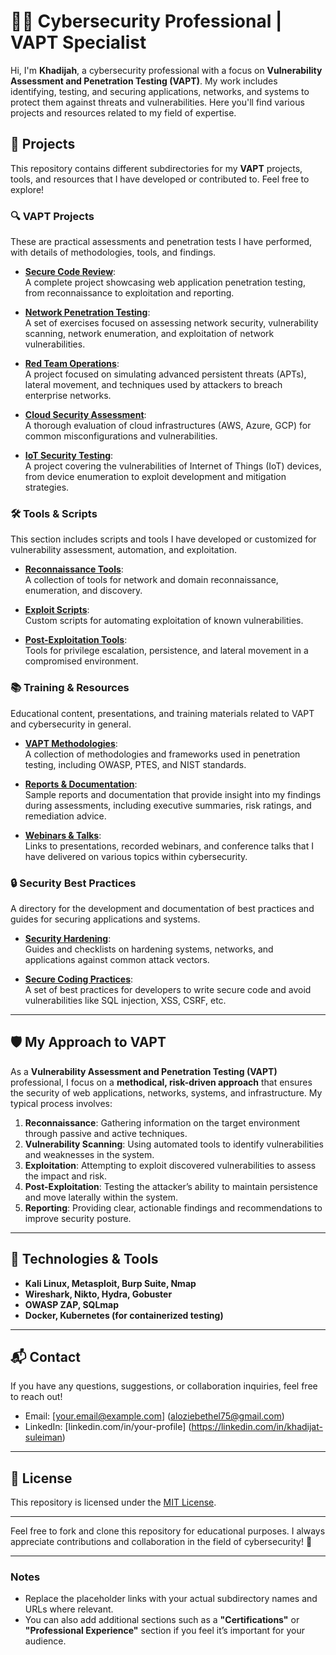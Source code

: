 # 👨‍💻 **Cybersecurity Professional | VAPT Specialist** 

Hi, I'm **Khadijah**, a cybersecurity professional with a focus on **Vulnerability Assessment and Penetration Testing (VAPT)**. My work includes identifying, testing, and securing applications, networks, and systems to protect them against threats and vulnerabilities. Here you'll find various projects and resources related to my field of expertise.

## 📂 **Projects**

This repository contains different subdirectories for my **VAPT** projects, tools, and resources that I have developed or contributed to. Feel free to explore!

### 🔍 **VAPT Projects**  
These are practical assessments and penetration tests I have performed, with details of methodologies, tools, and findings.  

- **[Secure Code Review](https://github.com/cyberdeejah/Secure-Code-Review/blob/main/README.md)**:  
  A complete project showcasing web application penetration testing, from reconnaissance to exploitation and reporting.

- **[Network Penetration Testing](./network-vapt)**:  
  A set of exercises focused on assessing network security, vulnerability scanning, network enumeration, and exploitation of network vulnerabilities.

- **[Red Team Operations](./red-team)**:  
  A project focused on simulating advanced persistent threats (APTs), lateral movement, and techniques used by attackers to breach enterprise networks.

- **[Cloud Security Assessment](./cloud-security)**:  
  A thorough evaluation of cloud infrastructures (AWS, Azure, GCP) for common misconfigurations and vulnerabilities.

- **[IoT Security Testing](./iot-security)**:  
  A project covering the vulnerabilities of Internet of Things (IoT) devices, from device enumeration to exploit development and mitigation strategies.

### 🛠 **Tools & Scripts**  
This section includes scripts and tools I have developed or customized for vulnerability assessment, automation, and exploitation.

- **[Reconnaissance Tools](./recon-tools)**:  
  A collection of tools for network and domain reconnaissance, enumeration, and discovery.

- **[Exploit Scripts](./exploit-scripts)**:  
  Custom scripts for automating exploitation of known vulnerabilities.

- **[Post-Exploitation Tools](./post-exploitation)**:  
  Tools for privilege escalation, persistence, and lateral movement in a compromised environment.

### 📚 **Training & Resources**  
Educational content, presentations, and training materials related to VAPT and cybersecurity in general.

- **[VAPT Methodologies](./vapt-methodologies)**:  
  A collection of methodologies and frameworks used in penetration testing, including OWASP, PTES, and NIST standards.

- **[Reports & Documentation](./reports)**:  
  Sample reports and documentation that provide insight into my findings during assessments, including executive summaries, risk ratings, and remediation advice.

- **[Webinars & Talks](./webinars-talks)**:  
  Links to presentations, recorded webinars, and conference talks that I have delivered on various topics within cybersecurity.

### 🔒 **Security Best Practices**  
A directory for the development and documentation of best practices and guides for securing applications and systems.

- **[Security Hardening](./security-hardening)**:  
  Guides and checklists on hardening systems, networks, and applications against common attack vectors.

- **[Secure Coding Practices](./secure-coding)**:  
  A set of best practices for developers to write secure code and avoid vulnerabilities like SQL injection, XSS, CSRF, etc.

---

## 🛡️ **My Approach to VAPT**

As a **Vulnerability Assessment and Penetration Testing (VAPT)** professional, I focus on a **methodical, risk-driven approach** that ensures the security of web applications, networks, systems, and infrastructure. My typical process involves:

1. **Reconnaissance**: Gathering information on the target environment through passive and active techniques.
2. **Vulnerability Scanning**: Using automated tools to identify vulnerabilities and weaknesses in the system.
3. **Exploitation**: Attempting to exploit discovered vulnerabilities to assess the impact and risk.
4. **Post-Exploitation**: Testing the attacker’s ability to maintain persistence and move laterally within the system.
5. **Reporting**: Providing clear, actionable findings and recommendations to improve security posture.

---

## 🔧 **Technologies & Tools**  
- **Kali Linux, Metasploit, Burp Suite, Nmap**
- **Wireshark, Nikto, Hydra, Gobuster**
- **OWASP ZAP, SQLmap**
- **Docker, Kubernetes (for containerized testing)**

---

## 📬 **Contact**

If you have any questions, suggestions, or collaboration inquiries, feel free to reach out!

- Email: [your.email@example.com] (aloziebethel75@gmail.com)
- LinkedIn: [linkedin.com/in/your-profile] (https://linkedin.com/in/khadijat-suleiman)

---

## 📄 **License**

This repository is licensed under the [MIT License](./LICENSE).

---

Feel free to fork and clone this repository for educational purposes. I always appreciate contributions and collaboration in the field of cybersecurity! 🚀

---

### **Notes**  
- Replace the placeholder links with your actual subdirectory names and URLs where relevant.
- You can also add additional sections such as a **"Certifications"** or **"Professional Experience"** section if you feel it’s important for your audience.

